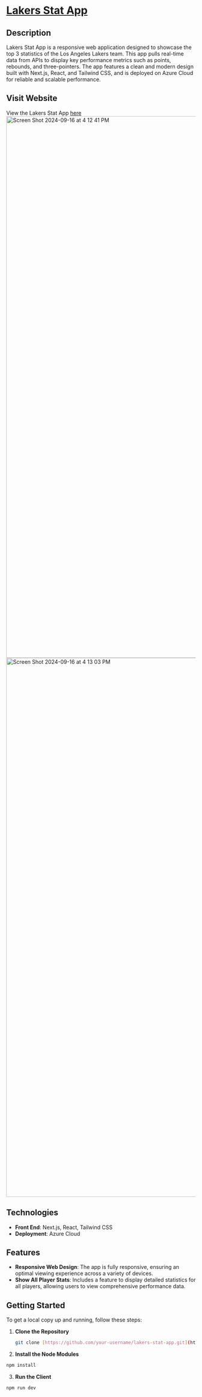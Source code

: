 # [Lakers Stat App](http://http://20.64.250.156)

## Description
Lakers Stat App is a responsive web application designed to showcase the top 3 statistics of the Los Angeles Lakers team. This app pulls real-time data from APIs to display key performance metrics such as points, rebounds, and three-pointers. The app features a clean and modern design built with Next.js, React, and Tailwind CSS, and is deployed on Azure Cloud for reliable and scalable performance.

## Visit Website 

View the Lakers Stat App [here](http://http://20.64.250.156)
<img width="1435" alt="Screen Shot 2024-09-16 at 4 12 41 PM" src="https://github.com/user-attachments/assets/0b729e68-4ae7-429c-a7e6-95bf88100a75">
<img width="1428" alt="Screen Shot 2024-09-16 at 4 13 03 PM" src="https://github.com/user-attachments/assets/e8ff584d-3c7b-4bca-8e27-9750a33ba372">



## Technologies
- **Front End**: Next.js, React, Tailwind CSS
- **Deployment**: Azure Cloud

## Features
- **Responsive Web Design**: The app is fully responsive, ensuring an optimal viewing experience across a variety of devices.
- **Show All Player Stats**: Includes a feature to display detailed statistics for all players, allowing users to view comprehensive performance data.

## Getting Started
To get a local copy up and running, follow these steps:

1. **Clone the Repository**
   ```bash
   git clone [https://github.com/your-username/lakers-stat-app.git](https://github.com/justjjasper/lakers-stat-app.git)

2. **Install the Node Modules**
  ```bash
  npm install
  ```
3. **Run the Client**
  ```bash
  npm run dev
  ```
